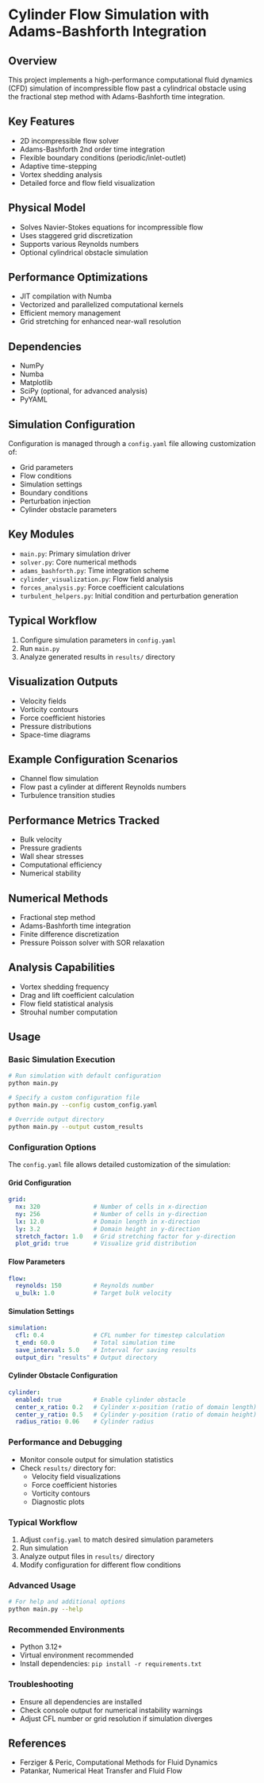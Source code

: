 # Cylinder Flow Simulation with Adams-Bashforth Integration

## Overview
This project implements a high-performance computational fluid dynamics (CFD) simulation of incompressible flow past a cylindrical obstacle using the fractional step method with Adams-Bashforth time integration.

## Key Features
- 2D incompressible flow solver
- Adams-Bashforth 2nd order time integration
- Flexible boundary conditions (periodic/inlet-outlet)
- Adaptive time-stepping 
- Vortex shedding analysis
- Detailed force and flow field visualization

## Physical Model
- Solves Navier-Stokes equations for incompressible flow
- Uses staggered grid discretization
- Supports various Reynolds numbers
- Optional cylindrical obstacle simulation

## Performance Optimizations
- JIT compilation with Numba
- Vectorized and parallelized computational kernels
- Efficient memory management
- Grid stretching for enhanced near-wall resolution

## Dependencies
- NumPy
- Numba
- Matplotlib
- SciPy (optional, for advanced analysis)
- PyYAML

## Simulation Configuration
Configuration is managed through a `config.yaml` file allowing customization of:
- Grid parameters
- Flow conditions
- Simulation settings
- Boundary conditions
- Perturbation injection
- Cylinder obstacle parameters

## Key Modules
- `main.py`: Primary simulation driver
- `solver.py`: Core numerical methods
- `adams_bashforth.py`: Time integration scheme
- `cylinder_visualization.py`: Flow field analysis
- `forces_analysis.py`: Force coefficient calculations
- `turbulent_helpers.py`: Initial condition and perturbation generation

## Typical Workflow
1. Configure simulation parameters in `config.yaml`
2. Run `main.py`
3. Analyze generated results in `results/` directory

## Visualization Outputs
- Velocity fields
- Vorticity contours
- Force coefficient histories
- Pressure distributions
- Space-time diagrams

## Example Configuration Scenarios
- Channel flow simulation
- Flow past a cylinder at different Reynolds numbers
- Turbulence transition studies

## Performance Metrics Tracked
- Bulk velocity
- Pressure gradients
- Wall shear stresses
- Computational efficiency
- Numerical stability

## Numerical Methods
- Fractional step method
- Adams-Bashforth time integration
- Finite difference discretization
- Pressure Poisson solver with SOR relaxation

## Analysis Capabilities
- Vortex shedding frequency
- Drag and lift coefficient calculation
- Flow field statistical analysis
- Strouhal number computation

## Usage

### Basic Simulation Execution
```bash
# Run simulation with default configuration
python main.py

# Specify a custom configuration file
python main.py --config custom_config.yaml

# Override output directory
python main.py --output custom_results
```

### Configuration Options
The `config.yaml` file allows detailed customization of the simulation:

#### Grid Configuration
```yaml
grid:
  nx: 320               # Number of cells in x-direction
  ny: 256               # Number of cells in y-direction
  lx: 12.0              # Domain length in x-direction
  ly: 3.2               # Domain height in y-direction
  stretch_factor: 1.0   # Grid stretching factor for y-direction
  plot_grid: true       # Visualize grid distribution
```

#### Flow Parameters
```yaml
flow:
  reynolds: 150         # Reynolds number
  u_bulk: 1.0           # Target bulk velocity
```

#### Simulation Settings
```yaml
simulation:
  cfl: 0.4              # CFL number for timestep calculation
  t_end: 60.0           # Total simulation time
  save_interval: 5.0    # Interval for saving results
  output_dir: "results" # Output directory
```

#### Cylinder Obstacle Configuration
```yaml
cylinder:
  enabled: true         # Enable cylinder obstacle
  center_x_ratio: 0.2   # Cylinder x-position (ratio of domain length)
  center_y_ratio: 0.5   # Cylinder y-position (ratio of domain height)
  radius_ratio: 0.06    # Cylinder radius
```

### Performance and Debugging
- Monitor console output for simulation statistics
- Check `results/` directory for:
  - Velocity field visualizations
  - Force coefficient histories
  - Vorticity contours
  - Diagnostic plots

### Typical Workflow
1. Adjust `config.yaml` to match desired simulation parameters
2. Run simulation
3. Analyze output files in `results/` directory
4. Modify configuration for different flow conditions

### Advanced Usage
```bash
# For help and additional options
python main.py --help
```

### Recommended Environments
- Python 3.12+
- Virtual environment recommended
- Install dependencies: `pip install -r requirements.txt`

### Troubleshooting
- Ensure all dependencies are installed
- Check console output for numerical instability warnings
- Adjust CFL number or grid resolution if simulation diverges


## References
- Ferziger & Peric, Computational Methods for Fluid Dynamics
- Patankar, Numerical Heat Transfer and Fluid Flow